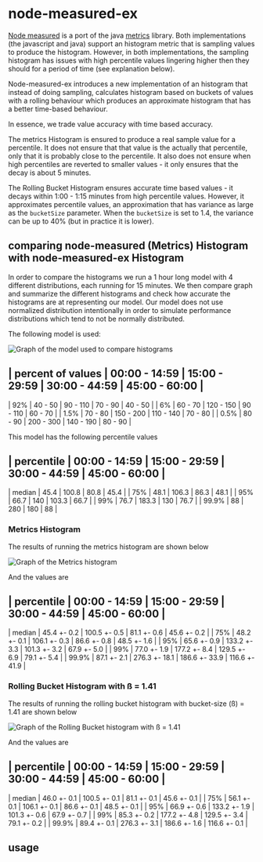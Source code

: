 # node-measured-ex

[Node measured]() is a port of the java [metrics]() library. Both implementations (the javascript and java) support an
 histogram metric that is sampling values to produce the histogram. However, in both implementations, the sampling
 histogram has issues with high percentile values lingering higher then they should for a period of time (see explanation
 below).

Node-measured-ex introduces a new implementation of an histogram that instead of doing sampling, calculates histogram based
on buckets of values with a rolling behaviour which produces an approximate histogram that has a better time-based
behaviour.

In essence, we trade value accuracy with time based accuracy.

The metrics Histogram is ensured to produce a real sample value for a percentile. It does not ensure that that value is
the actually that percentile, only that it is probably close to the percentile. It also does not ensure when high percentiles
are reverted to smaller values - it only ensures that the decay is about 5 minutes.

The Rolling Bucket Histogram ensures accurate time based values - it decays within 1:00 - 1:15 minutes from high percentile
values. However, it approximates percentile values, an approximation that has variance as large as the ```bucketSize``` parameter.
When the ```bucketSize``` is set to 1.4, the variance can be up to 40% (but in practice it is lower).

## comparing node-measured (Metrics) Histogram with node-measured-ex Histogram

In order to compare the histograms we run a 1 hour long model with 4 different distributions, each running for 15 minutes.
We then compare graph and summarize the different histograms and check how accurate the histograms are at representing
our model. Our model does not use normalized distribution intentionally in order to simulate performance distributions
which tend to not be normally distributed.

The following model is used:

![Graph of the model used to compare histograms](raw/master/model.png "Model")

| percent of values | 00:00 - 14:59 | 15:00 - 29:59 | 30:00 - 44:59 | 45:00 - 60:00 |
-------------------------------------------------------------------------------------
|   92%             |  40 - 50      |  90 - 110     |  70 - 90      |  40 - 50      |
|    6%             |  60 - 70      |  120 - 150    |  90 - 110     |  60 - 70      |
|  1.5%             |  70 - 80      |  150 - 200    |  110 - 140    |  70 - 80      |
|  0.5%             |  80 - 90      |  200 - 300    |  140 - 190    |  80 - 90      |

This model has the following percentile values

| percentile   | 00:00 - 14:59 | 15:00 - 29:59 | 30:00 - 44:59 | 45:00 - 60:00 |
--------------------------------------------------------------------------------
| median       | 45.4          |  100.8        | 80.8          | 45.4          |
| 75%          | 48.1          |  106.3        | 86.3          | 48.1          |
| 95%          | 66.7          |  140          | 103.3         | 66.7          |
| 99%          | 76.7          |  183.3        | 130           | 76.7          |
| 99.9%        | 88            |  280          | 180           | 88            |

### Metrics Histogram

The results of running the metrics histogram are shown below

![Graph of the Metrics histogram](raw/master/metrics-histogram.png "Metrics Histogram")

And the values are

| percentile   | 00:00 - 14:59 | 15:00 - 29:59 | 30:00 - 44:59 | 45:00 - 60:00 |
--------------------------------------------------------------------------------
| median       | 45.4 +- 0.2   | 100.5 +- 0.5  | 81.1 +- 0.6   | 45.6 +- 0.2   |
| 75%          | 48.2 +- 0.1   | 106.1 +- 0.3  | 86.6 +- 0.8   | 48.5 +- 1.6   |
| 95%          | 65.6 +- 0.9   | 133.2 +- 3.3  | 101.3 +- 3.2  | 67.9 +- 5.0   |
| 99%          | 77.0 +- 1.9   | 177.2 +- 8.4  | 129.5 +- 6.9  | 79.1 +- 5.4   |
| 99.9%        | 87.1 +- 2.1   | 276.3 +- 18.1 | 186.6 +- 33.9 | 116.6 +- 41.9 |


### Rolling Bucket Histogram with ß = 1.41

The results of running the rolling bucket histogram with bucket-size (ß) = 1.41 are shown below

![Graph of the Rolling Bucket histogram with ß = 1.41](raw/master/rolling-bucket-histogram-1.41.png "Rolling Bucket Histogram 1.41")

And the values are

| percentile   | 00:00 - 14:59 | 15:00 - 29:59 | 30:00 - 44:59 | 45:00 - 60:00 |
--------------------------------------------------------------------------------
| median       | 46.0 +- 0.1   | 100.5 +- 0.1  | 81.1 +- 0.1   | 45.6 +- 0.1   |
| 75%          | 56.1 +- 0.1   | 106.1 +- 0.1  | 86.6 +- 0.1   | 48.5 +- 0.1   |
| 95%          | 66.9 +- 0.6   | 133.2 +- 1.9  | 101.3 +- 0.6  | 67.9 +- 0.7   |
| 99%          | 85.3 +- 0.2   | 177.2 +- 4.8  | 129.5 +- 3.4  | 79.1 +- 0.2   |
| 99.9%        | 89.4 +- 0.1   | 276.3 +- 3.1  | 186.6 +- 1.6  | 116.6 +- 0.1  |


## usage

